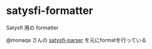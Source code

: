# satysfi-formatter

Satysfi 用の formatter

@monaqa さんの [satysfi-parser](https://github.com/monaqa/satysfi-parser) を元にformatを行っている

